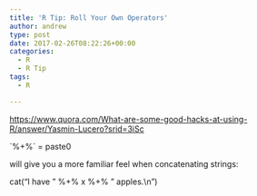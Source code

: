 ```yaml
---
title: 'R Tip: Roll Your Own Operators'
author: andrew
type: post
date: 2017-02-26T08:22:26+00:00
categories:
  - R
  - R Tip
tags:
  - R

---
```

https://www.quora.com/What-are-some-good-hacks-at-using-R/answer/Yasmin-Lucero?srid=3iSc

\`%+%\` = paste0
  
will give you a more familiar feel when concatenating strings:
  
cat(&#8220;I have &#8221; %+% x %+% &#8221; apples.\n&#8221;)
